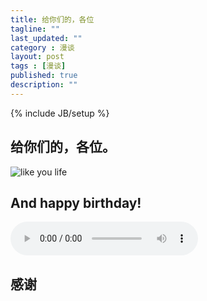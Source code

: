 ```yaml
---
title: 给你们的，各位
tagline: ""
last_updated: ""
category : 漫谈
layout: post
tags : [漫谈]
published: true
description: ""
---
```

{% include JB/setup %}

## 给你们的，各位。  
![like you life](http://rustic.img-cn-qingdao.aliyuncs.com/myLife/WechatIMG3.jpeg?x-oss-process=image/resize,w_880/rotate,360)  
## And happy birthday!  

<audio src="http://rustic.oss-cn-qingdao.aliyuncs.com/music/Eagles_Doolin_Dalton.mp3" controls="controls">
Your browser does not support the audio tag.
</audio>  

## 感谢
